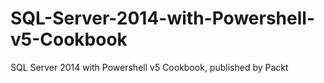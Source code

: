 # SQL-Server-2014-with-Powershell-v5-Cookbook
SQL Server 2014 with Powershell v5 Cookbook, published by Packt
